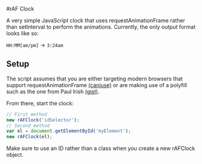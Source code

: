 #rAF Clock

A very simple JavaScript clock that uses requestAnimationFrame rather than setInterval to perform the animations. Currently, the only output format looks like so:

`HH:MM[am/pm]` -> `3:24am`

## Setup

The script assumes that you are either targeting modern browsers that support requestAnimationFrame [\(caniuse\)](http://caniuse.com/requestanimationframe) or are making use of a polyfill such as the one from Paul Irish [\(gist\)](https://gist.github.com/paulirish/1579671). 

From there, start the clock:

```javascript
// First method
new rAFClock('idSelector');
// Second method
var el = document.getElementById('myElement');
new rAFClock(el);
```

Make sure to use an ID rather than a class when you create a new rAFClock object.